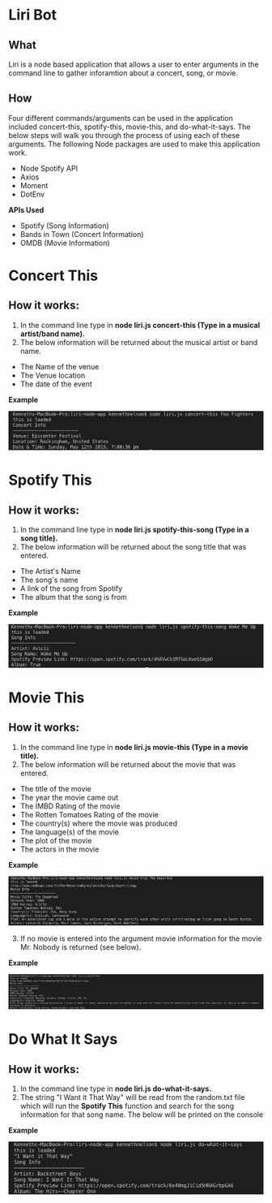 # Liri Bot

## What
Liri is a node based application that allows a user to enter arguments in the command line to gather inforamtion about a concert, song, or movie.
## How
Four different commands/arguments can be used in the application included concert-this, spotify-this, movie-this, and do-what-it-says. The below steps will walk you through the process of using each of these arguments. The following Node packages are used to make this application work.

- Node Spotify API
- Axios 
- Moment
- DotEnv

**APIs Used**
- Spotify (Song Information)
- Bands in Town (Concert Information)
- OMDB (Movie Information)

# Concert This
## How it works: 
1. In the command line type in **node liri.js concert-this (Type in a musical artist/band name).**
2. The below information will be returned about the musical artist or band name.
- The Name of the venue
- The Venue location
- The date of the event

**Example**

![Concert This Screenshot](/screenshots/concert_this_screen_shot.png?raw=true "Concert this Screenshot")

# Spotify This
## How it works: 
1. In the command line type in **node liri.js spotify-this-song (Type in a song title).**
2. The below information will be returned about the song title that was entered.
- The  Artist's Name
- The song's name
- A link of the song from Spotify
- The album that the song is from

**Example**

![Spotify This Screenshot](/screenshots/spotify_this_screen_shot.png?raw=true "Spotify This Screenshot")

# Movie This
## How it works: 
1. In the command line type in **node liri.js movie-this (Type in a movie title).**
2. The below information will be returned about the movie that was entered.
- The title of the movie
- The year the movie came out
- The IMBD Rating of the movie
- The Rotten Tomatoes Rating of the movie
- The country(s) where the movie was produced
- The language(s) of the movie
- The plot of the movie
- The actors in the movie

**Example**

![Movie This Regular Screenshot](/screenshots/movie_this_screen_shot_regular.png?raw=true "Movie This Regular Screenshot")

3. If no movie is entered into the argument movie information for the movie Mr. Nobody is returned (see below).

**Example**

![Movie This Blank Screenshot](/screenshots/movie_this_screen_shot_blank.png?raw=true "Movie This Blank Screenshot")

# Do What It Says
## How it works: 
1. In the command line type in **node liri.js do-what-it-says.**
2. The string "I Want it That Way" will be read from the random.txt file which will run the **Spotify This** function and search for the song information for that song name. The below will be printed on the console

**Example**

![Do What It Says Screenshot](/screenshots/do_what_it_says.png?raw=true "Do What It Says Screenshot")
